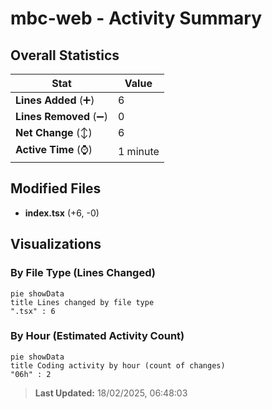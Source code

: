 # mbc-web - Activity Summary 

## Overall Statistics

| Stat                   | Value                                                             |
| ---------------------- | ----------------------------------------------------------------- |
| **Lines Added** (➕)   | 6                                          |
| **Lines Removed** (➖) | 0                                        |
| **Net Change** (↕)    | 6                |
| **Active Time** (⌚)   | 1 minute |


## Modified Files
- **index.tsx** (+6, -0)

## Visualizations

### By File Type (Lines Changed)

```mermaid
pie showData
title Lines changed by file type
".tsx" : 6
```

### By Hour (Estimated Activity Count)

```mermaid
pie showData
title Coding activity by hour (count of changes)
"06h" : 2
```


> **Last Updated:** 18/02/2025, 06:48:03